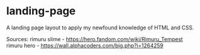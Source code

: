# landing-page

A landing page layout to apply my newfound knowledge of HTML and CSS.

Sources:
rimuru slime - https://hero.fandom.com/wiki/Rimuru_Tempest
rimuru hero - https://wall.alphacoders.com/big.php?i=1264259
